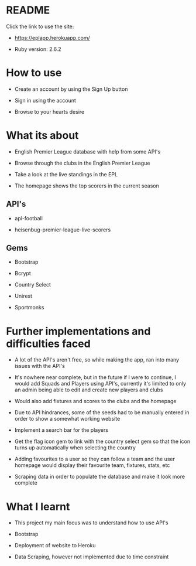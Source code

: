 # README

Click the link to use the site:

* https://eplapp.herokuapp.com/

* Ruby version: 2.6.2

# How to use

* Create an account by using the Sign Up button

* Sign in using the account

* Browse to your hearts desire

# What its about

* English Premier League database with help from some API's

* Browse through the clubs in the English Premier League

* Take a look at the live standings in the EPL

* The homepage shows the top scorers in the current season

## API's

* api-football

* heisenbug-premier-league-live-scorers

## Gems

* Bootstrap

* Bcrypt

* Country Select

* Unirest

* Sportmonks

# Further implementations and difficulties faced

* A lot of the API's aren't free, so while making the app, ran into many issues with the API's

* It's nowhere near complete, but in the future if I were to continue, I would add Squads and Players using API's, currently it's limited to only an admin being able to edit and create new players and clubs

* Would also add fixtures and scores to the clubs and the homepage

* Due to API hindrances, some of the seeds had to be manually entered in order to show a somewhat working website

* Implement a search bar for the players

* Get the flag icon gem to link with the country select gem so that the icon turns up automatically when selecting the country

* Adding favourites to a user so they can follow a team and the user homepage would display their favourite team, fixtures, stats, etc

* Scraping data in order to populate the database and make it look more complete

# What I learnt

* This project my main focus was to understand how to use API's

* Bootstrap

* Deployment of website to Heroku

* Data Scraping, however not implemented due to time constraint

